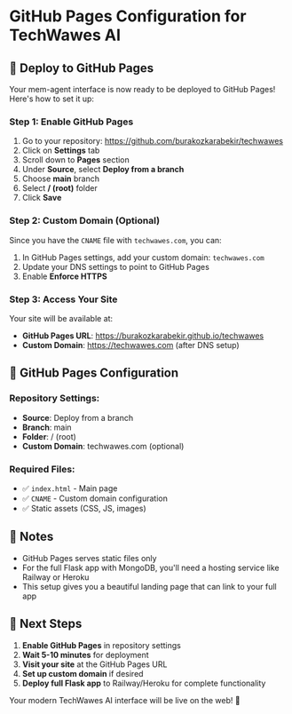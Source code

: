 # GitHub Pages Configuration for TechWawes AI

## 🚀 Deploy to GitHub Pages

Your mem-agent interface is now ready to be deployed to GitHub Pages! Here's how to set it up:

### Step 1: Enable GitHub Pages

1. Go to your repository: https://github.com/burakozkarabekir/techwawes
2. Click on **Settings** tab
3. Scroll down to **Pages** section
4. Under **Source**, select **Deploy from a branch**
5. Choose **main** branch
6. Select **/ (root)** folder
7. Click **Save**

### Step 2: Custom Domain (Optional)

Since you have the `CNAME` file with `techwawes.com`, you can:

1. In GitHub Pages settings, add your custom domain: `techwawes.com`
2. Update your DNS settings to point to GitHub Pages
3. Enable **Enforce HTTPS**

### Step 3: Access Your Site

Your site will be available at:
- **GitHub Pages URL**: https://burakozkarabekir.github.io/techwawes
- **Custom Domain**: https://techwawes.com (after DNS setup)

## 🔧 GitHub Pages Configuration

### Repository Settings:
- **Source**: Deploy from a branch
- **Branch**: main
- **Folder**: / (root)
- **Custom Domain**: techwawes.com (optional)

### Required Files:
- ✅ `index.html` - Main page
- ✅ `CNAME` - Custom domain configuration
- ✅ Static assets (CSS, JS, images)

## 📝 Notes

- GitHub Pages serves static files only
- For the full Flask app with MongoDB, you'll need a hosting service like Railway or Heroku
- This setup gives you a beautiful landing page that can link to your full app

## 🎯 Next Steps

1. **Enable GitHub Pages** in repository settings
2. **Wait 5-10 minutes** for deployment
3. **Visit your site** at the GitHub Pages URL
4. **Set up custom domain** if desired
5. **Deploy full Flask app** to Railway/Heroku for complete functionality

Your modern TechWawes AI interface will be live on the web! 🌟
